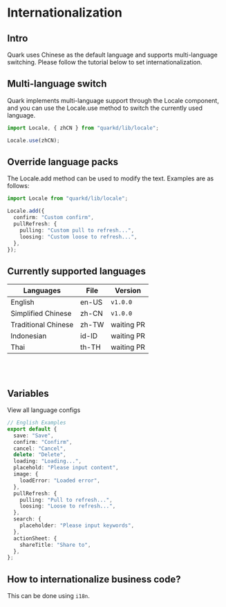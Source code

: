 # Internationalization

## Intro

Quark uses Chinese as the default language and supports multi-language switching. Please follow the tutorial below to set internationalization.

## Multi-language switch

Quark implements multi-language support through the Locale component, and you can use the Locale.use method to switch the currently used language.

```ts
import Locale, { zhCN } from "quarkd/lib/locale";

Locale.use(zhCN);
```

## Override language packs

The Locale.add method can be used to modify the text. Examples are as follows:

```ts
import Locale from "quarkd/lib/locale";

Locale.add({
  confirm: "Custom confirm",
  pullRefresh: {
    pulling: "Custom pull to refresh...",
    loosing: "Custom loose to refresh...",
  },
});
```

## Currently supported languages

| Languages           | File  | Version    |
| ------------------- | ----- | ---------- |
| English             | en-US | `v1.0.0`   |
| Simplified Chinese  | zh-CN | `v1.0.0`   |
| Traditional Chinese | zh-TW | waiting PR |
| Indonesian          | id-ID | waiting PR |
| Thai                | th-TH | waiting PR |

<br>
<br>

## Variables

View all language configs

```ts
// English Examples
export default {
  save: "Save",
  confirm: "Confirm",
  cancel: "Cancel",
  delete: "Delete",
  loading: "Loading...",
  placehold: "Please input content",
  image: {
    loadError: "Loaded error",
  },
  pullRefresh: {
    pulling: "Pull to refresh...",
    loosing: "Loose to refresh...",
  },
  search: {
    placeholder: "Please input keywords",
  },
  actionSheet: {
    shareTitle: "Share to",
  },
};
```

## How to internationalize business code?

This can be done using `i18n`.
